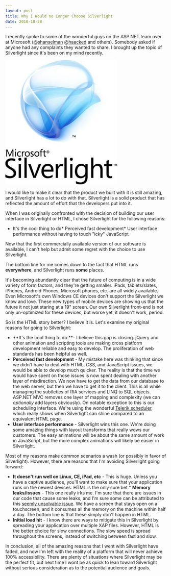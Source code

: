```yaml
---
layout: post
title: Why I Would no Longer Choose Silverlight
date: 2010-10-28
---
```


I recently spoke to some of the wonderful guys on the ASP.NET team over at Microsoft (@[shanselman](http://twitter.com/shanselman) @[haacked](http://twitter.com/haacked) and others). Somebody asked if anyone had any complaints they wanted to share. I brought up the topic of Silverlight since it's been on my mind recently.

![](Microsoft_Silverlight.jpg)

I would like to make it clear that the product we built with it is still amazing, and Silverlight has a lot to do with that. Silverlight is a solid product that has reflected the amount of effort that the developers put into it.

When I was originally confronted with the decision of building our user interface in Silverlight or HTML, I chose Silverlight for the following reasons:

*   It's the cool thing to do*   Perceived fast development*   User interface performance without having to touch "icky" JavaScript  

Now that the first commercially available version of our software is available, I can't help but admit some regret with the choice to use Silverlight.

The bottom line for me comes down to the fact that HTML runs **everywhere**, and Silverlight runs **some** places.

It's becoming abundantly clear that the future of computing is in a wide variety of form factors, and they're getting smaller. iPads, tablets/slates, iPhones, Android Phones, Microsoft phones, etc. are all widely available. Even Microsoft's own Windows CE devices don't support the Silverlight we know and love. These new types of mobile devices are showing us that the future it not just staring at a 19" screen. Our own Silverlight front-end is not only un-optimized for these devices, but worse yet, it doesn't work, period.

So is the HTML story better? I believe it is. Let's examine my original reasons for going to Silverlight:

*   **It's the cool thing to do **- I believe this gap is closing. jQuery and other animation and scripting tools are making cross platform development reliable and easy to develop. The proliferation of web standards has been helpful as well.
*   **Perceived fast development** - My mistake here was thinking that since we didn't have to deal with HTML, CSS, and JavaScript issues, we would be able to develop much quicker. The reality is that the time we would have spent on those issues is now spent dealing with another layer of misdirection. We now have to get the data from our database to the web server, but then we have to get it to the client. This is all while managing the subtleties of RIA services and LINQ to SQL objects. ASP.NET MVC removes one layer of mapping and complexity (we can _optionally_ add layers obviously).
    On notable exception to this is our scheduling interface. We're using the wonderful [Telerik scheduler](http://demos.telerik.com/silverlight/#Scheduler/FirstLook), which really shows when Silverlight can shine compared to an equivalent HTML page.
*   **User interface performance** - Silverlight wins this one. We're doing some amazing things with layout transforms that really wows our customers. The easy animations will be about the same amount of work in JavaScript, but the more complex animations will likely be easier in Silverlight.  

Most of my reasons make common scenarios a wash (or possibly in favor of Silverlight). However, there are reasons that I'm avoiding Silverlight going forward:

*   **It doesn't run well on Linux, CE, iPad, etc** - This is huge. Unless you have a captive audience, you'll want to make sure that your application runs on the newest devices. HTML is the only sure bet.*   **Memory leaks/issues** - This one really irks me. I'm sure that there are issues in our code that cause some leaks, and I'm sure some can be attributed to this [seemly unsolvable issue](http://forums.silverlight.net/forums/t/171739.aspx). We have a screen that stays open on a touchscreen, and it consumes all the memory on the machine within half a day. The bottom line is that these simply don't happen in HTML.
*   **Initial load hit** - I know there are ways to mitigate this in Silverlight by spreading your application over multiple XAP files. However, HTML is the better choice for slow connections. The slow speed is spread throughout the screens, instead of switching between fast and slow.  

In conclusion, all of the amazing reasons that I went with Silverlight have faded, and now I'm left with the reality of a platform that will never achieve 100% accessibility. There are plenty of situations where Silverlight may be the perfect fit, but next time I wont be as quick to lean toward Silverlight without serious consideration as to the potential audience and goals.